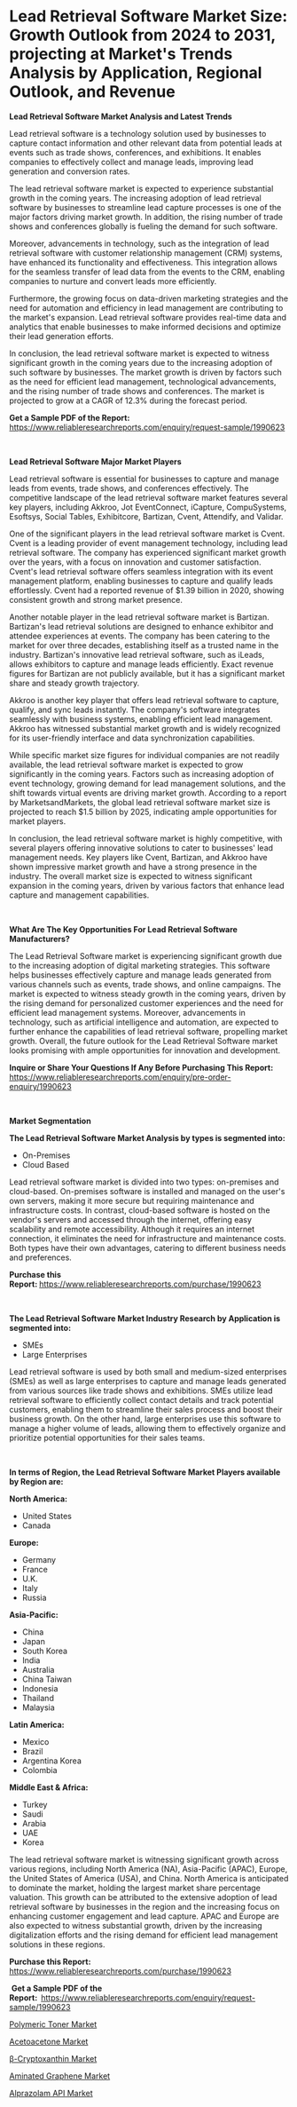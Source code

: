 <p><h1>Lead Retrieval Software Market Size: Growth Outlook from 2024 to 2031, projecting at Market's Trends Analysis by Application, Regional Outlook, and Revenue</h1></p><p><strong>Lead Retrieval Software Market Analysis and Latest Trends</strong></p>
<p><p>Lead retrieval software is a technology solution used by businesses to capture contact information and other relevant data from potential leads at events such as trade shows, conferences, and exhibitions. It enables companies to effectively collect and manage leads, improving lead generation and conversion rates.</p><p>The lead retrieval software market is expected to experience substantial growth in the coming years. The increasing adoption of lead retrieval software by businesses to streamline lead capture processes is one of the major factors driving market growth. In addition, the rising number of trade shows and conferences globally is fueling the demand for such software.</p><p>Moreover, advancements in technology, such as the integration of lead retrieval software with customer relationship management (CRM) systems, have enhanced its functionality and effectiveness. This integration allows for the seamless transfer of lead data from the events to the CRM, enabling companies to nurture and convert leads more efficiently.</p><p>Furthermore, the growing focus on data-driven marketing strategies and the need for automation and efficiency in lead management are contributing to the market's expansion. Lead retrieval software provides real-time data and analytics that enable businesses to make informed decisions and optimize their lead generation efforts.</p><p>In conclusion, the lead retrieval software market is expected to witness significant growth in the coming years due to the increasing adoption of such software by businesses. The market growth is driven by factors such as the need for efficient lead management, technological advancements, and the rising number of trade shows and conferences. The market is projected to grow at a CAGR of 12.3% during the forecast period.</p></p>
<p><strong>Get a Sample PDF of the Report:&nbsp;</strong> <a href="https://www.reliableresearchreports.com/enquiry/request-sample/1990623">https://www.reliableresearchreports.com/enquiry/request-sample/1990623</a></p>
<p>&nbsp;</p>
<p><strong>Lead Retrieval Software Major Market Players</strong></p>
<p><p>Lead retrieval software is essential for businesses to capture and manage leads from events, trade shows, and conferences effectively. The competitive landscape of the lead retrieval software market features several key players, including Akkroo, Jot EventConnect, iCapture, CompuSystems, Esoftsys, Social Tables, Exhibitcore, Bartizan, Cvent, Attendify, and Validar.</p><p>One of the significant players in the lead retrieval software market is Cvent. Cvent is a leading provider of event management technology, including lead retrieval software. The company has experienced significant market growth over the years, with a focus on innovation and customer satisfaction. Cvent's lead retrieval software offers seamless integration with its event management platform, enabling businesses to capture and qualify leads effortlessly. Cvent had a reported revenue of $1.39 billion in 2020, showing consistent growth and strong market presence.</p><p>Another notable player in the lead retrieval software market is Bartizan. Bartizan's lead retrieval solutions are designed to enhance exhibitor and attendee experiences at events. The company has been catering to the market for over three decades, establishing itself as a trusted name in the industry. Bartizan's innovative lead retrieval software, such as iLeads, allows exhibitors to capture and manage leads efficiently. Exact revenue figures for Bartizan are not publicly available, but it has a significant market share and steady growth trajectory.</p><p>Akkroo is another key player that offers lead retrieval software to capture, qualify, and sync leads instantly. The company's software integrates seamlessly with business systems, enabling efficient lead management. Akkroo has witnessed substantial market growth and is widely recognized for its user-friendly interface and data synchronization capabilities.</p><p>While specific market size figures for individual companies are not readily available, the lead retrieval software market is expected to grow significantly in the coming years. Factors such as increasing adoption of event technology, growing demand for lead management solutions, and the shift towards virtual events are driving market growth. According to a report by MarketsandMarkets, the global lead retrieval software market size is projected to reach $1.5 billion by 2025, indicating ample opportunities for market players.</p><p>In conclusion, the lead retrieval software market is highly competitive, with several players offering innovative solutions to cater to businesses' lead management needs. Key players like Cvent, Bartizan, and Akkroo have shown impressive market growth and have a strong presence in the industry. The overall market size is expected to witness significant expansion in the coming years, driven by various factors that enhance lead capture and management capabilities.</p></p>
<p>&nbsp;</p>
<p><strong>What Are The Key Opportunities For Lead Retrieval Software Manufacturers?</strong></p>
<p><p>The Lead Retrieval Software market is experiencing significant growth due to the increasing adoption of digital marketing strategies. This software helps businesses effectively capture and manage leads generated from various channels such as events, trade shows, and online campaigns. The market is expected to witness steady growth in the coming years, driven by the rising demand for personalized customer experiences and the need for efficient lead management systems. Moreover, advancements in technology, such as artificial intelligence and automation, are expected to further enhance the capabilities of lead retrieval software, propelling market growth. Overall, the future outlook for the Lead Retrieval Software market looks promising with ample opportunities for innovation and development.</p></p>
<p><strong>Inquire or Share Your Questions If Any Before Purchasing This Report:</strong> <a href="https://www.reliableresearchreports.com/enquiry/pre-order-enquiry/1990623">https://www.reliableresearchreports.com/enquiry/pre-order-enquiry/1990623</a></p>
<p>&nbsp;</p>
<p><strong>Market Segmentation</strong></p>
<p><strong>The Lead Retrieval Software Market Analysis by types is segmented into:</strong></p>
<p><ul><li>On-Premises</li><li>Cloud Based</li></ul></p>
<p><p>Lead retrieval software market is divided into two types: on-premises and cloud-based. On-premises software is installed and managed on the user's own servers, making it more secure but requiring maintenance and infrastructure costs. In contrast, cloud-based software is hosted on the vendor's servers and accessed through the internet, offering easy scalability and remote accessibility. Although it requires an internet connection, it eliminates the need for infrastructure and maintenance costs. Both types have their own advantages, catering to different business needs and preferences.</p></p>
<p><strong>Purchase this Report:&nbsp;</strong><a href="https://www.reliableresearchreports.com/purchase/1990623">https://www.reliableresearchreports.com/purchase/1990623</a></p>
<p>&nbsp;</p>
<p><strong>The Lead Retrieval Software Market Industry Research by Application is segmented into:</strong></p>
<p><ul><li>SMEs</li><li>Large Enterprises</li></ul></p>
<p><p>Lead retrieval software is used by both small and medium-sized enterprises (SMEs) as well as large enterprises to capture and manage leads generated from various sources like trade shows and exhibitions. SMEs utilize lead retrieval software to efficiently collect contact details and track potential customers, enabling them to streamline their sales process and boost their business growth. On the other hand, large enterprises use this software to manage a higher volume of leads, allowing them to effectively organize and prioritize potential opportunities for their sales teams.</p></p>
<p>&nbsp;</p>
<p><strong>In terms of Region, the Lead Retrieval Software Market Players available by Region are:</strong></p>
<p>
    <p> <strong> North America: </strong>
        <ul>
            <li>United States</li>
            <li>Canada</li>
        </ul>
        </p> 
    <p> <strong> Europe: </strong>
        <ul>
            <li>Germany</li>
            <li>France</li>
            <li>U.K.</li>
            <li>Italy</li>
            <li>Russia</li>
        </ul>
        </p> 
    <p> <strong> Asia-Pacific: </strong>
        <ul>
            <li>China</li>
            <li>Japan</li>
            <li>South Korea</li>
            <li>India</li>
            <li>Australia</li>
            <li>China Taiwan</li>
            <li>Indonesia</li>
            <li>Thailand</li>
            <li>Malaysia</li>
        </ul>
        </p> 
    <p> <strong> Latin America: </strong>
        <ul>
            <li>Mexico</li>
            <li>Brazil</li>
            <li>Argentina Korea</li>
            <li>Colombia</li>
        </ul>
        </p> 
    <p> <strong> Middle East & Africa: </strong>
        <ul>
            <li>Turkey</li>
            <li>Saudi</li>
            <li>Arabia</li>
            <li>UAE</li>
            <li>Korea</li>
        </ul>
    </p>
    </p>
<p><p>The lead retrieval software market is witnessing significant growth across various regions, including North America (NA), Asia-Pacific (APAC), Europe, the United States of America (USA), and China. North America is anticipated to dominate the market, holding the largest market share percentage valuation. This growth can be attributed to the extensive adoption of lead retrieval software by businesses in the region and the increasing focus on enhancing customer engagement and lead capture. APAC and Europe are also expected to witness substantial growth, driven by the increasing digitalization efforts and the rising demand for efficient lead management solutions in these regions.</p></p>
<p><strong>Purchase this Report: </strong><a href="https://www.reliableresearchreports.com/purchase/1990623">https://www.reliableresearchreports.com/purchase/1990623</a></p>
<p>&nbsp;<strong>Get a Sample PDF of the Report:&nbsp;&nbsp;</strong><a href="https://www.reliableresearchreports.com/enquiry/request-sample/1990623">https://www.reliableresearchreports.com/enquiry/request-sample/1990623</a></p>
<p><strong></strong></p>
<p><p><a href="https://www.linkedin.com/pulse/polymeric-toner-market-share-amp-new-trends-analysis-report-amoaf?trackingId=yVMdn%2FM9RQ23t0X4fpJDzQ%3D%3D">Polymeric Toner Market</a></p><p><a href="https://medium.com/@pierstaylor668/acetoacetone-market-size-market-outlook-and-market-forecast-2024-to-2031-5b14c2250833">Acetoacetone Market</a></p><p><a href="https://medium.com/@pierstaylor668/beta-cryptoxanthin-market-size-market-outlook-and-market-forecast-2024-to-2031-8d38e150e648">β-Cryptoxanthin Market</a></p><p><a href="https://www.linkedin.com/pulse/insights-aminated-graphene-market-size-analysing-share-trends-hw82f?trackingId=BNyB0IwJSOSISwqpqaSY7w%3D%3D">Aminated Graphene Market</a></p><p><a href="https://www.linkedin.com/pulse/alprazolam-api-market-size-evaluating-its-trends-growth-projections-xeimf?trackingId=wSL4ELI6Qqa9%2B4QubYNnEQ%3D%3D">Alprazolam API Market</a></p></p>